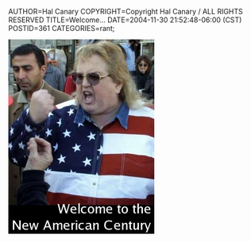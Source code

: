 AUTHOR=Hal Canary
COPYRIGHT=Copyright Hal Canary / ALL RIGHTS RESERVED
TITLE=Welcome...
DATE=2004-11-30 21:52:48-06:00 (CST)
POSTID=361
CATEGORIES=rant;

[![Welcome to the New American Century](/images/new-american-century.jpg)](http://www.newamericancentury.org/)
